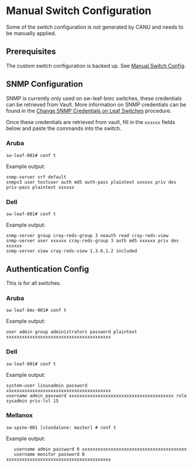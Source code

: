 # Manual Switch Configuration

Some of the switch configuration is not generated by CANU and needs to be manually applied.

## Prerequisites

The custom switch configuration is backed up. See [Manual Switch Config](manual_switch_config.md).

## SNMP Configuration

SNMP is currently only used on sw-leaf-bmc switches, these credentials can be retrieved from Vault. More information on SNMP credentials can be found in the [Change SNMP Credentials on Leaf Switches](../../../operations/security_and_authentication/Change_SNMP_Credentials_on_Leaf_Switches.md) procedure.

Once these credentials are retrieved from vault, fill in the `xxxxxx` fields below and paste the commands into the switch.

### Aruba

```
sw-leaf-001# conf t
```

Example output:

```
snmp-server vrf default
snmpv3 user testuser auth md5 auth-pass plaintext xxxxxx priv des priv-pass plaintext xxxxxx
```

### Dell

```
sw-leaf-001# conf t
```

Example output:

```
snmp-server group cray-reds-group 3 noauth read cray-reds-view
snmp-server user xxxxxx cray-reds-group 3 auth md5 xxxxxx priv des xxxxxx
snmp-server view cray-reds-view 1.3.6.1.2 included
```

## Authentication Config

This is for all switches.


### Aruba

```
sw-leaf-bmc-001# conf t
```

Example output:

```
user admin group administrators password plaintext xxxxxxxxxxxxxxxxxxxxxxxxxxxxxxxxxxxxxxxx
```

### Dell

```
sw-leaf-001# conf t
```

Example output:

```
system-user linuxadmin password xxxxxxxxxxxxxxxxxxxxxxxxxxxxxxxxxxxxxxxx
username admin password xxxxxxxxxxxxxxxxxxxxxxxxxxxxxxxxxxxxxxxx role sysadmin priv-lvl 15
```


### Mellanox

```
sw-spine-001 [standalone: master] # conf t
```

Example output:

```
   username admin password 0 xxxxxxxxxxxxxxxxxxxxxxxxxxxxxxxxxxxxxxxx
   username monitor password 0 xxxxxxxxxxxxxxxxxxxxxxxxxxxxxxxxxxxxxxxx
```
